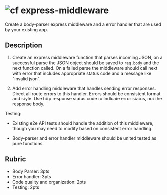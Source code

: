 ![cf](http://i.imgur.com/7v5ASc8.png) express-middleware
====

Create a body-parser express middleware and a error handler that are used by
your existing app.

## Description
1. Create an express middleware function that parses incoming JSON, 
on a successful parse the JSON object should be saved to `req.body`
and the next function called. On a failed parse the middleware should
call next with error that includes appropriate status code and a message 
like "invalid json".

2. Add error handling middleware that handles sending error responses. Direct
all route errors to this handler. Errors should be consistent format and style.
Use http response status code to indicate error status, not the response body.

Testing:
* Existing e2e API tests should handle the addition of this middleware, though 
you may need to modify based on consistent error handling.

* Body-parser and error handler middleware should be united tested as pure functions.

## Rubric
  * Body Parser: 3pts
  * Error handler: 3pts
  * Code quality and organization: 2pts
  * Testing: 2pts
